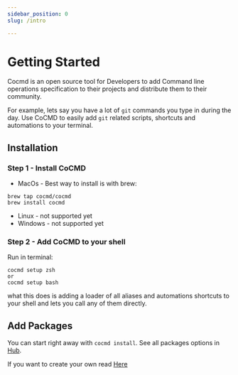 ```yaml
---
sidebar_position: 0
slug: /intro

---
```


# Getting Started

Cocmd is an open source tool for Developers to add Command line operations specification to their projects and 
distribute them to their community.

For example, lets say you have a lot of `git` commands you type in during the day. Use CoCMD to easily add `git` related scripts, shortcuts and automations to your terminal. 

## Installation

### Step 1 - Install CoCMD
* MacOs - 
Best way to install is with brew:
```shell
brew tap cocmd/cocmd
brew install cocmd
```

* Linux - not supported yet
* Windows - not supported yet

### Step 2 - Add CoCMD to your shell

Run in terminal:
```shell
cocmd setup zsh
or 
cocmd setup bash
```

what this does is adding a loader of all aliases and automations shortcuts to your shell and lets you call any of them directly.

## Add Packages

You can start right away with `cocmd install`.
See all packages options in [Hub](/docs/packages/from_hub).

If you want to create your own read [Here](/docs/packages/package-specification)
